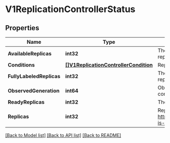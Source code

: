 # V1ReplicationControllerStatus

## Properties
Name | Type | Description | Notes
------------ | ------------- | ------------- | -------------
**AvailableReplicas** | **int32** | The number of available replicas (ready for at least minReadySeconds) for this replication controller. | [optional] 
**Conditions** | [**[]V1ReplicationControllerCondition**](v1.ReplicationControllerCondition.md) | Represents the latest available observations of a replication controller&#39;s current state. | [optional] 
**FullyLabeledReplicas** | **int32** | The number of pods that have labels matching the labels of the pod template of the replication controller. | [optional] 
**ObservedGeneration** | **int64** | ObservedGeneration reflects the generation of the most recently observed replication controller. | [optional] 
**ReadyReplicas** | **int32** | The number of ready replicas for this replication controller. | [optional] 
**Replicas** | **int32** | Replicas is the most recently oberved number of replicas. More info: https://kubernetes.io/docs/concepts/workloads/controllers/replicationcontroller#what-is-a-replicationcontroller | 

[[Back to Model list]](../README.md#documentation-for-models) [[Back to API list]](../README.md#documentation-for-api-endpoints) [[Back to README]](../README.md)


